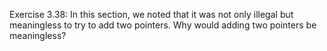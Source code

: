 Exercise 3.38: In this section, we noted that it was not only illegal but
meaningless to try to add two pointers. Why would adding two pointers be
meaningless?